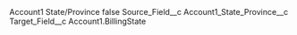 <?xml version="1.0" encoding="UTF-8"?>
<CustomMetadata xmlns="http://soap.sforce.com/2006/04/metadata" xmlns:xsi="http://www.w3.org/2001/XMLSchema-instance" xmlns:xsd="http://www.w3.org/2001/XMLSchema">
    <label>Account1 State/Province</label>
    <protected>false</protected>
    <values>
        <field>Source_Field__c</field>
        <value xsi:type="xsd:string">Account1_State_Province__c</value>
    </values>
    <values>
        <field>Target_Field__c</field>
        <value xsi:type="xsd:string">Account1.BillingState</value>
    </values>
</CustomMetadata>
